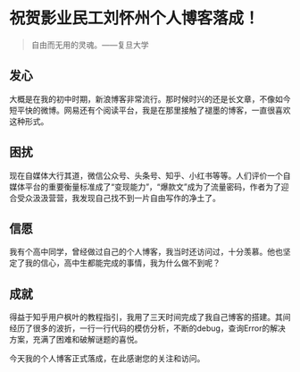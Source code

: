 # 祝贺影业民工刘怀州个人博客落成！
> 自由而无用的灵魂。——复旦大学
## 发心
大概是在我的初中时期，新浪博客非常流行。那时候时兴的还是长文章，不像如今短平快的微博。网易还有个阅读平台，我是在那里接触了褪墨的博客，一直很喜欢这种形式。
## 困扰
现在自媒体大行其道，微信公众号、头条号、知乎、小红书等等。人们评价一个自媒体平台的重要衡量标准成了“变现能力”，“爆款文”成为了流量密码，作者为了迎合受众汲汲营营，我发现自己找不到一片自由写作的净土了。
## 信愿
我有个高中同学，曾经做过自己的个人博客，我当时还访问过，十分羡慕。他也坚定了我的信心，高中生都能完成的事情，我为什么做不到呢？
## 成就
得益于知乎用户枫叶的教程指引，我用了三天时间完成了我自己博客的搭建。其间经历了很多的波折，一行一行代码的模仿分析，不断的debug，查询Error的解决方案，充满了困难和破解谜题的喜悦。

今天我的个人博客正式落成，在此感谢您的关注和访问。